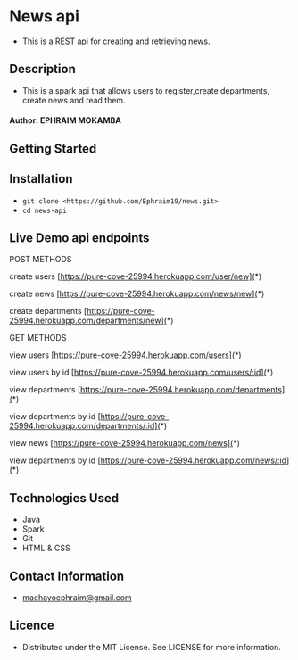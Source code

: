 # News api
* This is a REST api for creating and retrieving news.

## Description
* This is a spark api that allows users to register,create departments, create news and read them.
#### Author: **EPHRAIM MOKAMBA**


## Getting Started
## Installation
* `git clone <https://github.com/Ephraim19/news.git>` 
* `cd news-api`

## Live Demo api endpoints
POST METHODS

create users
[https://pure-cove-25994.herokuapp.com/user/new](*)

create news
[https://pure-cove-25994.herokuapp.com/news/new](*)

create departments
[https://pure-cove-25994.herokuapp.com/departments/new](*)

GET METHODS

view users
[https://pure-cove-25994.herokuapp.com/users](*)

view users by id
[https://pure-cove-25994.herokuapp.com/users/:id](*)

view departments
[https://pure-cove-25994.herokuapp.com/departments](*)

view departments by id
[https://pure-cove-25994.herokuapp.com/departments/:id](*)

view news
[https://pure-cove-25994.herokuapp.com/news](*)

view departments by id
[https://pure-cove-25994.herokuapp.com/news/:id](*)



## Technologies Used
* Java
* Spark 
* Git 
* HTML & CSS

## Contact Information
* machayoephraim@gmail.com

## Licence
* Distributed under the MIT License. See LICENSE for more information.


